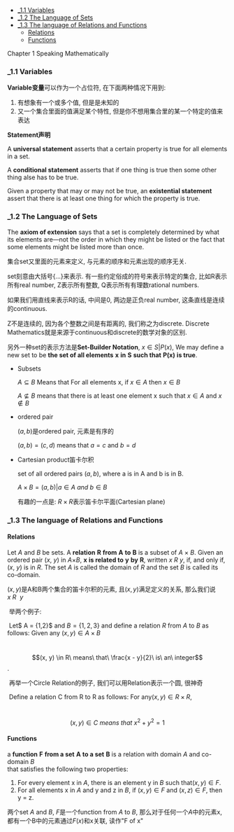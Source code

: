 <!-- TOC -->

- [_1.1 Variables](#_11-variables)
- [_1.2 The Language of Sets](#_12-the-language-of-sets)
- [_1.3 The language of Relations and Functions](#_13-the-language-of-relations-and-functions)
  - [Relations](#relations)
  - [Functions](#functions)

<!-- /TOC -->

Chapter 1 Speaking Mathematically

<a id="markdown-11-variables" name="11-variables"></a>
<a id="markdown-_11-variables" name="_11-variables"></a>
### _1.1 Variables

**Variable变量**可以作为一个占位符, 在下面两种情况下用到:

1. 有想象有一个或多个值, 但是是未知的
2. 又一个集合里面的值满足某个特性, 但是你不想用集合里的某一个特定的值来表达

**Statement声明**

A **universal statement** asserts that a certain property is true for all elements in a set.

A **conditional statement** asserts that if one thing is true then some other thing alse has to be true.

Given a property that may or may not be true, an **existential statement** assert that there is at least one thing for which the property is true.

<a id="markdown-12-the-language-of-sets" name="12-the-language-of-sets"></a>
<a id="markdown-_12-the-language-of-sets" name="_12-the-language-of-sets"></a>
### _1.2 The Language of Sets

The **axiom of extension** says that a set is completely determined by what its elements are—not the order in which they might be listed or the fact that some elements might be listed more than once.

集合set又里面的元素来定义, 与元素的顺序和元素出现的顺序无关.

set刻意由大括号$\{...\}$来表示. 有一些约定俗成的符号来表示特定的集合, 比如R表示所有real number, Z表示所有整数, Q表示所有有理数rational numbers.

如果我们用直线来表示R的话, 中间是0, 两边是正负real number, 这条直线是连续的continuous.

Z不是连续的, 因为各个整数之间是有距离的, 我们称之为discrete. Discrete Mathematics就是来源于continuous和discrete的数学对象的区别.

另外一种set的表示方法是**Set-Builder Notation**, ${x\in S|P(x)}$, We may define a new set to be **the set of all elements** **x** **in** **S** **such that** **P(x)** **is true**. 

- Subsets

  $A\subseteq B$ Means that For all elements x, if $x\in A$ then $x\in B$

  $A\nsubseteq B$ means that there is at least one element x such that $x\in A$ and  $x\notin B$

- ordered pair

  $(a, b)$是ordered pair, 元素是有序的

  $(a, b)=(c, d)$ means that $a = c$ and $b = d$

- Cartesian product笛卡尔积

  set of all ordered pairs $(a, b)$, where a is in A and b is in B.

  $A\times B = {(a, b)|a\in A\ and\ b\in B}$

  有趣的一点是: $R\times R$表示笛卡尔平面(Cartesian plane)

<a id="markdown-13-the-language-of-relations-and-functions" name="13-the-language-of-relations-and-functions"></a>
<a id="markdown-_13-the-language-of-relations-and-functions" name="_13-the-language-of-relations-and-functions"></a>
### _1.3 The language of Relations and Functions

#### Relations

  Let *A* and *B* be sets. A **relation** **R** **from** **A** **to** **B** is a subset of *A* × *B*. Given an ordered pair (*x*, *y*) in *A*×*B*, **x** **is related to** **y** **by** **R**, written *x R y*, if, and only if, (*x*, *y*) is in *R*. The set *A* is called the domain of *R* and the set *B* is called its co-domain.

  $(x, y)$是A和B两个集合的笛卡尔积的元素, 且$(x, y)$满足定义的关系, 那么我们说$x\ R\ \ y$

​		举两个例子:

​		Let$ A = \{1,2\}$ and $B = \{1,2,3\}$ and define a relation *R* from *A* to *B* as follows: Given any $(x,  y) \in A \times  B$

​						$$(x, y) \in R\ means\ that\ \frac{x - y}{2}\ is\ an\ integer$$.

​   再举一个Circle Relation的例子, 我们可以用Relation表示一个圆, 很神奇

​		Define a relation C from R to R as follows: For any$(x, y)\in R\times R$,

​						$$(x, y)\in C\ means\ that\ x^2 + y^2 = 1$$

#### Functions

  a **function** **F** **from a set** **A** **to a set** **B** is a relation with domain $A$ and co-domain $B$  
  that satisfies the following two properties:
  1. For every element x in $A$, there is an element y in $B$ such that$(x, y)\in F$.
  2. For all elements x in $A$ and y and z in $B$, if $(x, y)\in  F$ and $(x, z)\in F$, then  y = z.

  两个set $A$ and $B$, $F$是一个function from $A$ to $B$, 那么对于任何一个$A$中的元素x, 都有一个B中的元素通过$F(x)$和x关联, 读作"F of x"